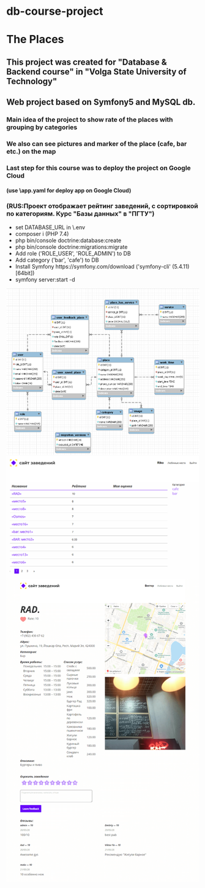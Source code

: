 # db-course-project
 
<h1>The Places</h1>
<h2>This project was created for "Database & Backend course" in "Volga State University of Technology" 
<h2>Web project based on Symfony5 and MySQL db.</h2>
<h3>Main idea of the project to show rate of the places with grouping by categories</h3>
<h3>We also can see pictures and marker of the place (cafe, bar etc.) on the map</h3>
<h3>Last step for this course was to deploy the project on Google Cloud</h3>
<h4>(use \app.yaml for deploy app on Google Cloud)</h4>
<h3>(RUS:Проект отображает рейтинг заведений, с сортировкой по категориям. Курс "Базы данных" в "ПГТУ")</h3>
<ul>
 <li>set DATABASE_URL in \.env
 <li>composer i (PHP 7.4)
 <li>php bin/console doctrine:database:create
 <li>php bin/console doctrine:migrations:migrate
 <li>Add role ('ROLE_USER', 'ROLE_ADMIN') to DB
 <li>Add category ('bar', 'cafe') to DB
 <li>Install Symfony https://symfony.com/download ('symfony-cli' (5.4.11) [64bit])
 <li>symfony server:start -d

</ul>

![ER](https://github.com/saintriko/db-project/blob/master/er_diagram.png)
![Home](https://github.com/saintriko/db-project/blob/master/places.PNG)
![PlacePage](https://github.com/saintriko/db-project/blob/master/place.png)

